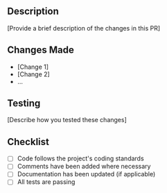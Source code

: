 ## Description
[Provide a brief description of the changes in this PR]

## Changes Made
- [Change 1]
- [Change 2]
- ...

## Testing
[Describe how you tested these changes]

## Checklist
- [ ] Code follows the project's coding standards
- [ ] Comments have been added where necessary
- [ ] Documentation has been updated (if applicable)
- [ ] All tests are passing
